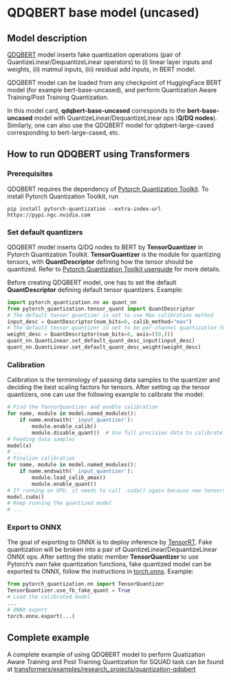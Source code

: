 <!---
Copyright 2021 NVIDIA Corporation. All rights reserved.
Licensed under the Apache License, Version 2.0 (the "License");
you may not use this file except in compliance with the License.
You may obtain a copy of the License at

    http://www.apache.org/licenses/LICENSE-2.0

Unless required by applicable law or agreed to in writing, software
distributed under the License is distributed on an "AS IS" BASIS,
WITHOUT WARRANTIES OR CONDITIONS OF ANY KIND, either express or implied.
See the License for the specific language governing permissions and
limitations under the License.
-->

# QDQBERT base model (uncased)

## Model description
[QDQBERT](https://huggingface.co/docs/transformers/model_doc/qdqbert) model inserts fake quantization operations (pair of QuantizeLinear/DequantizeLinear operators) to (i) linear layer inputs and weights, (ii) matmul inputs, (iii) residual add inputs, in BERT model.

QDQBERT model can be loaded from any checkpoint of HuggingFace BERT model (for example bert-base-uncased), and perform Quantization Aware Training/Post Training Quantization.

In this model card, **qdqbert-base-uncased** corresponds to the **bert-base-uncased** model with QuantizeLinear/DequantizeLinear ops (**Q/DQ nodes**). Similarly, one can also use the QDQBERT model for qdqbert-large-cased corresponding to bert-large-cased, etc.

## How to run QDQBERT using Transformers

### Prerequisites
QDQBERT requires the dependency of [Pytorch Quantization Toolkit](https://github.com/NVIDIA/TensorRT/tree/main/tools/pytorch-quantization). To install Pytorch Quantization Toolkit, run
```
pip install pytorch-quantization --extra-index-url https://pypi.ngc.nvidia.com
```

### Set default quantizers
QDQBERT model inserts Q/DQ nodes to BERT by **TensorQuantizer** in Pytorch Quantization Toolkit. **TensorQuantizer** is the module for quantizing tensors, with **QuantDescriptor** defining how the tensor should be quantized. Refer to [Pytorch Quantization Toolkit userguide](https://docs.nvidia.com/deeplearning/tensorrt/pytorch-quantization-toolkit/docs/userguide.html) for more details.

Before creating QDQBERT model, one has to set the default **QuantDescriptor** defining default tensor quantizers. Example:

```python
import pytorch_quantization.nn as quant_nn
from pytorch_quantization.tensor_quant import QuantDescriptor
# The default tensor quantizer is set to use Max calibration method
input_desc = QuantDescriptor(num_bits=8, calib_method="max")
# The default tensor quantizer is set to be per-channel quantization for weights
weight_desc = QuantDescriptor(num_bits=8, axis=((0,)))
quant_nn.QuantLinear.set_default_quant_desc_input(input_desc)
quant_nn.QuantLinear.set_default_quant_desc_weight(weight_desc)
```

### Calibration
Calibration is the terminology of passing data samples to the quantizer and deciding the best scaling factors for tensors. After setting up the tensor quantizers, one can use the following example to calibrate the model:

```python
# Find the TensorQuantizer and enable calibration
for name, module in model.named_modules():
    if name.endswith('_input_quantizer'):
        module.enable_calib()
        module.disable_quant()  # Use full precision data to calibrate
# Feeding data samples
model(x)
# ...
# Finalize calibration
for name, module in model.named_modules():
    if name.endswith('_input_quantizer'):
        module.load_calib_amax()
        module.enable_quant()
# If running on GPU, it needs to call .cuda() again because new tensors will be created by calibration process
model.cuda()
# Keep running the quantized model
# ...
```

### Export to ONNX
The goal of exporting to ONNX is to deploy inference by [TensorRT](https://developer.nvidia.com/tensorrt). Fake quantization will be broken into a pair of QuantizeLinear/DequantizeLinear ONNX ops. After setting the static member **TensorQuantizer** to use Pytorch’s own fake quantization functions, fake quantized model can be exported to ONNX, follow the instructions in [torch.onnx](https://pytorch.org/docs/stable/onnx.html). Example:

```python
from pytorch_quantization.nn import TensorQuantizer
TensorQuantizer.use_fb_fake_quant = True
# Load the calibrated model
...
# ONNX export
torch.onnx.export(...)
```

## Complete example
A complete example of using QDQBERT model to perform Quatization Aware Training and Post Training Quantization for SQUAD task can be found at [transformers/examples/research_projects/quantization-qdqbert](https://github.com/huggingface/transformers/tree/master/examples/research_projects/quantization-qdqbert)